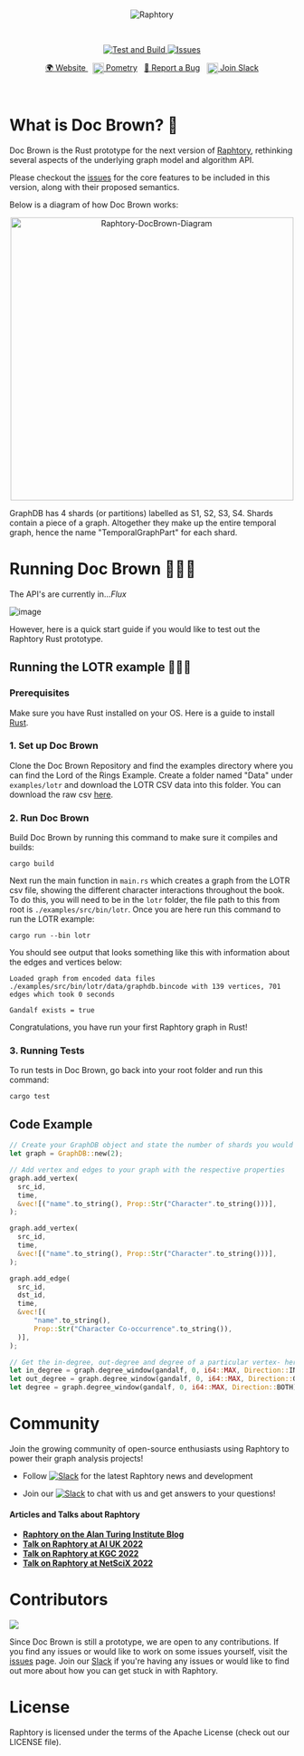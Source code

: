 <br>
<p align="center">
<img src="https://user-images.githubusercontent.com/25484244/218704919-2c725e79-86ee-408d-b1f8-1362d086f876.png" alt="Raphtory"/>
</p>
<br>

<p align="center">
<a href="https://github.com/Raphtory/docbrown/actions/workflows/build.yml/badge.svg">
<img alt="Test and Build" src="https://github.com/Raphtory/docbrown/actions/workflows/build.yml/badge.svg" />
</a>
<a href="https://github.com/Raphtory/docbrown/issues">
<img alt="Issues" src="https://img.shields.io/github/issues/Raphtory/Raphtory?color=brightgreen" />
</a>
</p>
<p align="center">
<a href="https://www.raphtory.com">🌍 Website </a>
&nbsp 
<a href="https://www.pometry.com"><img src="https://user-images.githubusercontent.com/6665739/202438989-2859f8b8-30fb-4402-820a-563049e1fdb3.png" height="20" align="center"/> Pometry</a> 
&nbsp
<a href="https://github.com/Raphtory/docbrown/issues">🐛 Report a Bug</a> 
&nbsp
<a href="https://join.slack.com/t/raphtory/shared_invite/zt-xbebws9j-VgPIFRleJFJBwmpf81tvxA"><img src="https://user-images.githubusercontent.com/6665739/154071628-a55fb5f9-6994-4dcf-be03-401afc7d9ee0.png" height="20" align="center"/> Join Slack</a> 
</p>
<br>

# What is Doc Brown? 🥼

Doc Brown is the Rust prototype for the next version of [Raphtory](https://github.com/Raphtory/Raphtory), rethinking several aspects of the underlying graph model and algorithm API. 

Please checkout the [issues](https://github.com/Raphtory/docbrown/issues) for the core features to be included in this version, along with their proposed semantics. 

Below is a diagram of how Doc Brown works:

<p align="center">
<img src="https://user-images.githubusercontent.com/25484244/218711926-944092df-5015-4c7e-8162-34ee044999f4.svg" height=500 alt="Raphtory-DocBrown-Diagram"/>
</p>

GraphDB has 4 shards (or partitions) labelled as S1, S2, S3, S4. Shards contain a piece of a graph. Altogether they make up the entire temporal graph, hence the name "TemporalGraphPart" for each shard.

# Running Doc Brown 👨🏼‍🔬
The API's are currently in..._Flux_

![image](https://user-images.githubusercontent.com/6665739/214092170-9bf7557c-4b2d-4ec8-baac-911b7ec9fab5.png)

However, here is a quick start guide if you would like to test out the Raphtory Rust prototype.

## Running the LOTR example 🧙🏻‍♂️

### Prerequisites

Make sure you have Rust installed on your OS. Here is a guide to install [Rust](https://doc.rust-lang.org/stable/book/ch01-01-installation.html). 

### 1. Set up Doc Brown 
Clone the Doc Brown Repository and find the examples directory where you can find the Lord of the Rings Example. Create a folder named "Data" under `examples/lotr` and download the LOTR CSV data into this folder. You can download the raw csv [here](https://raw.githubusercontent.com/Raphtory/Data/main/lotr.csv).

### 2. Run Doc Brown

Build Doc Brown by running this command to make sure it compiles and builds:
```
cargo build
```
Next run the main function in `main.rs` which creates a graph from the LOTR csv file, showing the different character interactions throughout the book. To do this, you will need to be in the `lotr` folder, the file path to this from root is `./examples/src/bin/lotr`. Once you are here run this command to run the LOTR example:

```
cargo run --bin lotr
```

You should see output that looks something like this with information about the edges and vertices below: 

```
Loaded graph from encoded data files ./examples/src/bin/lotr/data/graphdb.bincode with 139 vertices, 701 edges which took 0 seconds

Gandalf exists = true
```

Congratulations, you have run your first Raphtory graph in Rust!

### 3. Running Tests

To run tests in Doc Brown, go back into your root folder and run this command:
```
cargo test
```

## Code Example
```rust
// Create your GraphDB object and state the number of shards you would like, here we have 2
let graph = GraphDB::new(2);

// Add vertex and edges to your graph with the respective properties
graph.add_vertex(
  src_id,
  time,
  &vec![("name".to_string(), Prop::Str("Character".to_string()))],
);

graph.add_vertex(
  src_id,
  time,
  &vec![("name".to_string(), Prop::Str("Character".to_string()))],
);

graph.add_edge(
  src_id,
  dst_id,
  time,
  &vec![(
      "name".to_string(),
      Prop::Str("Character Co-occurrence".to_string()),
  )],
);

// Get the in-degree, out-degree and degree of a particular vertex- here we have Gandalf
let in_degree = graph.degree_window(gandalf, 0, i64::MAX, Direction::IN);
let out_degree = graph.degree_window(gandalf, 0, i64::MAX, Direction::OUT);
let degree = graph.degree_window(gandalf, 0, i64::MAX, Direction::BOTH);
```

# Community  
Join the growing community of open-source enthusiasts using Raphtory to power their graph analysis projects!

- Follow [![Slack](https://img.shields.io/twitter/follow/raphtory?label=@raphtory)](https://twitter.com/raphtory) for the latest Raphtory news and development

- Join our [![Slack](https://img.shields.io/badge/community-Slack-red)](https://join.slack.com/t/raphtory/shared_invite/zt-xbebws9j-VgPIFRleJFJBwmpf81tvxA) to chat with us and get answers to your questions!


#### Articles and Talks about Raphtory
- **[Raphtory on the Alan Turing Institute Blog](https://www.turing.ac.uk/blog/just-add-time-dizzying-potential-dynamic-graphs)**
- **[Talk on Raphtory at AI UK 2022](https://www.youtube.com/watch?v=7S9Ymnih-YM&list=PLuD_SqLtxSdVEUsCYlb5XjWm9D6WuNKEz&index=9)**
- **[Talk on Raphtory at KGC 2022](https://www.youtube.com/watch?v=37S4bSN5EaU)**
- **[Talk on Raphtory at NetSciX 2022](https://www.youtube.com/watch?v=QxhrONca4FE)**


# Contributors

<a href="https://github.com/raphtory/docbrown/graphs/contributors"><img src="https://contrib.rocks/image?repo=raphtory/docbrown"/></a>

Since Doc Brown is still a prototype, we are open to any contributions. If you find any issues or would like to work on some issues yourself, visit the [issues](https://github.com/Raphtory/docbrown/issues) page. Join our [Slack](https://join.slack.com/t/raphtory/shared_invite/zt-xbebws9j-VgPIFRleJFJBwmpf81tvxA) if you're having any issues or would like to find out more about how you can get stuck in with Raphtory.

# License  

Raphtory is licensed under the terms of the Apache License (check out our LICENSE file).



